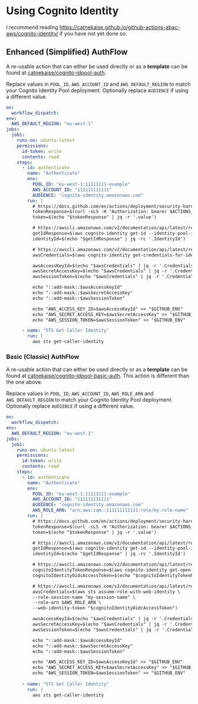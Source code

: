 # Using Cognito Identity
I recommend reading https://catnekaise.github.io/github-actions-abac-aws/cognito-identity/ if you have not yet done so.

## Enhanced (Simplified) AuthFlow
A re-usable action that can either be used directly or as a **template** can be found at [catnekaise/cognito-idpool-auth](https://github.com/catnekaise/cognito-idpool-auth).

Replace values in `POOL_ID`, `AWS_ACCOUNT_ID` and `AWS_DEFAULT_REGION` to match your Cognito Identity Pool deployment. Optionally replace `AUDIENCE` if using a different value.

```yaml
on:
  workflow_dispatch:
env:
  AWS_DEFAULT_REGION: "eu-west-1"
jobs:
  job1:
    runs-on: ubuntu-latest
    permissions:
      id-token: write
      contents: read
    steps:
      - id: authenticate
        name: "Authenticate"
        env:
          POOL_ID: "eu-west-1:11111111-example"
          AWS_ACCOUNT_ID: "111111111111"
          AUDIENCE: "cognito-identity.amazonaws.com"
        run: |
          # https://docs.github.com/en/actions/deployment/security-hardening-your-deployments/about-security-hardening-with-openid-connect#updating-your-actions-for-oidc
          tokenResponse=$(curl -sLS -H "Authorization: bearer $ACTIONS_ID_TOKEN_REQUEST_TOKEN" "$ACTIONS_ID_TOKEN_REQUEST_URL&audience=$AUDIENCE")
          token=$(echo "$tokenResponse" | jq -r '.value')

          # https://awscli.amazonaws.com/v2/documentation/api/latest/reference/cognito-identity/get-id.html
          getIdResponse=$(aws cognito-identity get-id --identity-pool-id "$POOL_ID" --account-id "$AWS_ACCOUNT_ID" --logins '{"token.actions.githubusercontent.com":"'$token'"}')
          identityId=$(echo "$getIdResponse" | jq -rc '.IdentityId')

          # https://awscli.amazonaws.com/v2/documentation/api/latest/reference/cognito-identity/get-credentials-for-identity.html
          awsCredentials=$(aws cognito-identity get-credentials-for-identity --identity-id "$identityId" --logins '{"token.actions.githubusercontent.com":"'$token'"}')

          awsAccessKeyId=$(echo "$awsCredentials" | jq -r '.Credentials.AccessKeyId')
          awsSecretAccessKey=$(echo "$awsCredentials" | jq -r '.Credentials.SecretKey')
          awsSessionToken=$(echo "$awsCredentials" | jq -r '.Credentials.SessionToken')

          echo "::add-mask::$awsAccessKeyId"
          echo "::add-mask::$awsSecretAccessKey"
          echo "::add-mask::$awsSessionToken"

          echo "AWS_ACCESS_KEY_ID=$awsAccessKeyId" >> "$GITHUB_ENV"
          echo "AWS_SECRET_ACCESS_KEY=$awsSecretAccessKey" >> "$GITHUB_ENV"
          echo "AWS_SESSION_TOKEN=$awsSessionToken" >> "$GITHUB_ENV"

      - name: "STS Get Caller Identity"
        run: |
          aws sts get-caller-identity
```


### Basic (Classic) AuthFlow
A re-usable action that can either be used directly or as a **template** can be found at [catnekaise/cognito-idpool-basic-auth](https://github.com/catnekaise/cognito-idpool-basic-auth). This action is different than the one above.

Replace values in `POOL_ID`, `AWS_ACCOUNT_ID`, `AWS_ROLE_ARN` and `AWS_DEFAULT_REGION` to match your Cognito Identity Pool deployment. Optionally replace `AUDIENCE` if using a different value.

```yaml
on:
  workflow_dispatch:
env:
  AWS_DEFAULT_REGION: "eu-west-1"
jobs:
  job1:
    runs-on: ubuntu-latest
    permissions:
      id-token: write
      contents: read
    steps:
      - id: authenticate
        name: "Authenticate"
        env:
          POOL_ID: "eu-west-1:11111111-example"
          AWS_ACCOUNT_ID: "111111111111"
          AUDIENCE: "cognito-identity.amazonaws.com"
          AWS_ROLE_ARN: "arn:aws:iam::111111111111:role/my-role-name"
        run: |
          # https://docs.github.com/en/actions/deployment/security-hardening-your-deployments/about-security-hardening-with-openid-connect#updating-your-actions-for-oidc
          tokenResponse=$(curl -sLS -H "Authorization: bearer $ACTIONS_ID_TOKEN_REQUEST_TOKEN" "$ACTIONS_ID_TOKEN_REQUEST_URL&audience=$AUDIENCE")
          token=$(echo "$tokenResponse" | jq -r '.value')

          # https://awscli.amazonaws.com/v2/documentation/api/latest/reference/cognito-identity/get-id.html
          getIdResponse=$(aws cognito-identity get-id --identity-pool-id "$POOL_ID" --account-id "$AWS_ACCOUNT_ID" --logins '{"token.actions.githubusercontent.com":"'$token'"}')
          identityId=$(echo "$getIdResponse" | jq -rc '.IdentityId')

          # https://awscli.amazonaws.com/v2/documentation/api/latest/reference/cognito-identity/get-open-id-token.html
          cognitoIdentityTokenResponse=$(aws cognito-identity get-open-id-token --identity-id $identityId --logins '{"token.actions.githubusercontent.com":"'$token'"}')
          cognitoIdentityOidcAccessToken=$(echo "$cognitoIdentityTokenResponse" | jq -r '.Token')

          # https://awscli.amazonaws.com/v2/documentation/api/latest/reference/sts/assume-role-with-web-identity.html
          awsCredentials=$(aws sts assume-role-with-web-identity \
          --role-session-name "my-session-name" \
          --role-arn $AWS_ROLE_ARN \
          --web-identity-token "$cognitoIdentityOidcAccessToken")

          awsAccessKeyId=$(echo "$awsCredentials" | jq -r '.Credentials.AccessKeyId')
          awsSecretAccessKey=$(echo "$awsCredentials" | jq -r '.Credentials.SecretAccessKey')
          awsSessionToken=$(echo "$awsCredentials" | jq -r '.Credentials.SessionToken')

          echo "::add-mask::$awsAccessKeyId"
          echo "::add-mask::$awsSecretAccessKey"
          echo "::add-mask::$awsSessionToken"

          echo "AWS_ACCESS_KEY_ID=$awsAccessKeyId" >> "$GITHUB_ENV"
          echo "AWS_SECRET_ACCESS_KEY=$awsSecretAccessKey" >> "$GITHUB_ENV"
          echo "AWS_SESSION_TOKEN=$awsSessionToken" >> "$GITHUB_ENV"
          
      - name: "STS Get Caller Identity"
        run: |
          aws sts get-caller-identity
```
